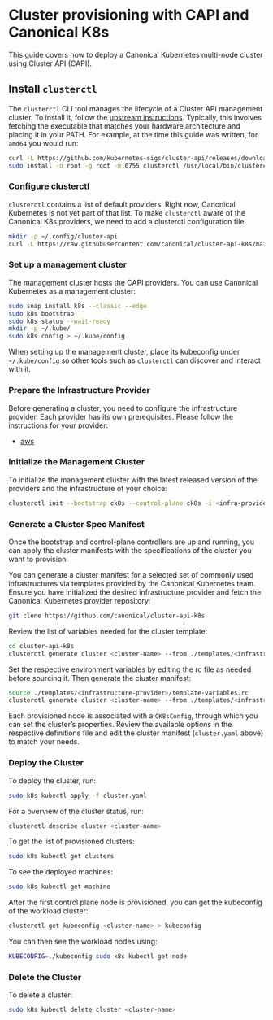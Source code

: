 # Cluster provisioning with CAPI and Canonical K8s

This guide covers how to deploy a Canonical Kubernetes multi-node cluster
using Cluster API (CAPI).

## Install `clusterctl`

The `clusterctl` CLI tool manages the lifecycle of a Cluster API management
cluster. To install it, follow the [upstream instructions]. Typically, this
involves fetching the executable that matches your hardware architecture and
placing it in your PATH. For example, at the time this guide was written,
for `amd64` you would run:

```sh
curl -L https://github.com/kubernetes-sigs/cluster-api/releases/download/v1.7.3/clusterctl-linux-amd64 -o clusterctl
sudo install -o root -g root -m 0755 clusterctl /usr/local/bin/clusterctl
```

### Configure clusterctl

`clusterctl` contains a list of default providers. Right now, Canonical
Kubernetes is not yet part of that list. To make `clusterctl` aware of the
Canonical K8s providers, we need to add a clusterctl configuration file.

```sh
mkdir -p ~/.config/cluster-api
curl -L https://raw.githubusercontent.com/canonical/cluster-api-k8s/main/clusterctl.yaml -o ~/.config/cluster-api/clusterctl.yaml
```

### Set up a management cluster

The management cluster hosts the CAPI providers. You can use Canonical
Kubernetes as a management cluster:

```sh
sudo snap install k8s --classic --edge
sudo k8s bootstrap
sudo k8s status --wait-ready
mkdir -p ~/.kube/
sudo k8s config > ~/.kube/config
```

When setting up the management cluster, place its kubeconfig under
`~/.kube/config` so other tools such as `clusterctl` can discover and interact
with it.

### Prepare the Infrastructure Provider

Before generating a cluster, you need to configure the infrastructure provider.
Each provider has its own prerequisites. Please follow the instructions
for your provider:

* [aws][aws-provider]
<!-- TO BE EXTENDED -->

### Initialize the Management Cluster

To initialize the management cluster with the latest released version of the
providers and the infrastructure of your choice:

```sh
clusterctl init --bootstrap ck8s --control-plane ck8s -i <infra-provider-of-choice>
```

### Generate a Cluster Spec Manifest

Once the bootstrap and control-plane controllers are up and running, you can
apply the cluster manifests with the specifications of the cluster you want to
provision.

You can generate a cluster manifest for a selected set of commonly used
infrastructures via templates provided by the Canonical Kubernetes team.
Ensure you have initialized the desired infrastructure provider and fetch
the Canonical Kubernetes provider repository:

```sh
git clone https://github.com/canonical/cluster-api-k8s
```

Review the list of variables needed for the cluster template:

```sh
cd cluster-api-k8s
clusterctl generate cluster <cluster-name> --from ./templates/<infrastructure-provider>/cluster-template.yaml --list-variables
```

Set the respective environment variables by editing the rc file as needed
before sourcing it. Then generate the cluster manifest:

```sh
source ./templates/<infrastructure-provider>/template-variables.rc
clusterctl generate cluster <cluster-name> --from ./templates/<infrastructure-provider>/cluster-template.yaml > cluster.yaml
```

Each provisioned node is associated with a `CK8sConfig`, through which you can
set the cluster’s properties. Review the available options in the respective
definitions file and edit the cluster manifest (`cluster.yaml` above) to match
your needs.

### Deploy the Cluster

To deploy the cluster, run:

```sh
sudo k8s kubectl apply -f cluster.yaml
```

For a overview of the cluster status, run:

```sh
clusterctl describe cluster <cluster-name>
```

To get the list of provisioned clusters:

```sh
sudo k8s kubectl get clusters
```

To see the deployed machines:

```sh
sudo k8s kubectl get machine
```

After the first control plane node is provisioned, you can get the kubeconfig
of the workload cluster:

```sh
clusterctl get kubeconfig <cluster-name> > kubeconfig
```

You can then see the workload nodes using:

```sh
KUBECONFIG=./kubeconfig sudo k8s kubectl get node
```

### Delete the Cluster

To delete a cluster:

```sh
sudo k8s kubectl delete cluster <cluster-name>
```

<!-- Links -->
[upstream instructions]: https://cluster-api.sigs.k8s.io/user/quick-start#install-clusterctl
[aws-provider]: ../howto/aws-provider.md

